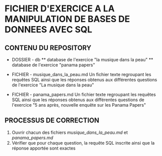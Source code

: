# FICHIER D'EXERCICE A LA MANIPULATION DE BASES DE DONNEES AVEC SQL


## CONTENU DU REPOSITORY

* DOSSIER - db
** database de l'exercice "la musique dans la peau"
** database de l'exercice "panama papers"

* FICHIER - musique_dans_la_peau.md
Un fichier texte regroupant les requêtes SQL ainsi que les réponses obtenus aux différentes questions de l'exercice "La musique dans la peau"

* FICHIER - panama_papers.md
Un fichier texte regroupant les requêtes SQL ainsi que les réponses obtenus aux différentes questions de l'exercice "5 ans après, nouvelle enquête sur les Panama Papers"


## PROCESSUS DE CORRECTION

1. Ouvrir chacun des fichiers *musique_dans_la_peau.md* et *panama_papers.md*
2. Vérifier que pour chaque question, la requête SQL inscrite ainsi que la réponse apportée sont exactes